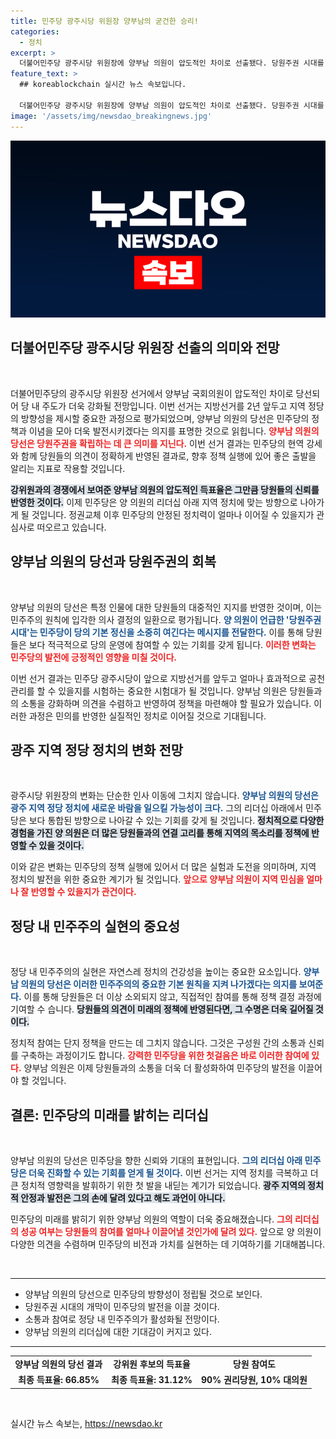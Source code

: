 ```yaml
---
title: 민주당 광주시당 위원장 양부남의 굳건한 승리!
categories:
  - 정치
excerpt: >
  더불어민주당 광주시당 위원장에 양부남 의원이 압도적인 차이로 선출됐다. 당원주권 시대를 이어가겠다는 그의 포부가 지역 정치를 뒤흔들 전망! 클릭해서 더 알아보세요!
feature_text: >
  ## koreablockchain 실시간 뉴스 속보입니다.

  더불어민주당 광주시당 위원장에 양부남 의원이 압도적인 차이로 선출됐다. 당원주권 시대를 이어가겠다는 그의 포부가 지역 정치를 뒤흔들 전망! 클릭해서 더 알아보세요!
image: '/assets/img/newsdao_breakingnews.jpg'
---
```


<p><img src="/assets/img/newsdao_breakingnews.jpg" alt="koreablockchain 속보" /></p>

<h2 data-ke-size="size26">더불어민주당 광주시당 위원장 선출의 의미와 전망</h2>

<p data-ke-size="size16">&nbsp;</p>

<p>더불어민주당의 광주시당 위원장 선거에서 양부남 국회의원이 압도적인 차이로 당선되어 당 내 주도가 더욱 강화될 전망입니다. 이번 선거는 지방선거를 2년 앞두고 지역 정당의 방향성을 제시할 중요한 과정으로 평가되었으며, 양부남 의원의 당선은 민주당의 정책과 이념을 모아 더욱 발전시키겠다는 의지를 표명한 것으로 읽힙니다. <b><span style="color: #ee2323;">양부남 의원의 당선은 당원주권을 확립하는 데 큰 의미를 지닌다.</span></b> 이번 선거 결과는 민주당의 현역 강세와 함께 당원들의 의견이 정확하게 반영된 결과로, 향후 정책 실행에 있어 좋은 출발을 알리는 지표로 작용할 것입니다.</p>

<p><b><span style="background-color: #21538527;">강위원과의 경쟁에서 보여준 양부남 의원의 압도적인 득표율은 그만큼 당원들의 신뢰를 반영한 것이다.</span></b> 이제 민주당은 양 의원의 리더십 아래 지역 정치에 맞는 방향으로 나아가게 될 것입니다. 정권교체 이후 민주당의 안정된 정치력이 얼마나 이어질 수 있을지가 관심사로 떠오르고 있습니다.</p>

<h2 data-ke-size="size26">양부남 의원의 당선과 당원주권의 회복</h2>

<p data-ke-size="size16">&nbsp;</p>

<p>양부남 의원의 당선은 특정 인물에 대한 당원들의 대중적인 지지를 반영한 것이며, 이는 민주주의 원칙에 입각한 의사 결정의 일환으로 평가됩니다. <b><span style="color: #1a5490;">양 의원이 언급한 '당원주권 시대'는 민주당이 당의 기본 정신을 소중히 여긴다는 메시지를 전달한다.</span></b> 이를 통해 당원들은 보다 적극적으로 당의 운영에 참여할 수 있는 기회를 갖게 됩니다. <b><span style="color: #ee2323;">이러한 변화는 민주당의 발전에 긍정적인 영향을 미칠 것이다.</span></b></p>

<p>이번 선거 결과는 민주당 광주시당이 앞으로 지방선거를 앞두고 얼마나 효과적으로 공천관리를 할 수 있을지를 시험하는 중요한 시험대가 될 것입니다. 양부남 의원은 당원들과의 소통을 강화하며 의견을 수렴하고 반영하여 정책을 마련해야 할 필요가 있습니다. 이러한 과정은 민의를 반영한 실질적인 정치로 이어질 것으로 기대됩니다.</p>

<h2 data-ke-size="size26">광주 지역 정당 정치의 변화 전망</h2>

<p data-ke-size="size16">&nbsp;</p>

<p>광주시당 위원장의 변화는 단순한 인사 이동에 그치지 않습니다. <b><span style="color: #1a5490;">양부남 의원의 당선은 광주 지역 정당 정치에 새로운 바람을 일으킬 가능성이 크다.</span></b> 그의 리더십 아래에서 민주당은 보다 통합된 방향으로 나아갈 수 있는 기회를 갖게 될 것입니다. <b><span style="background-color: #21538527;">정치적으로 다양한 경험을 가진 양 의원은 더 많은 당원들과의 연결 고리를 통해 지역의 목소리를 정책에 반영할 수 있을 것이다.</span></b></p>

<p>이와 같은 변화는 민주당의 정책 실행에 있어서 더 많은 실험과 도전을 의미하며, 지역 정치의 발전을 위한 중요한 계기가 될 것입니다. <b><span style="color: #ee2323;">앞으로 양부남 의원이 지역 민심을 얼마나 잘 반영할 수 있을지가 관건이다.</span></b></p>

<h2 data-ke-size="size26">정당 내 민주주의 실현의 중요성</h2>

<p data-ke-size="size16">&nbsp;</p>

<p>정당 내 민주주의의 실현은 자연스레 정치의 건강성을 높이는 중요한 요소입니다. <b><span style="color: #1a5490;">양부남 의원의 당선은 이러한 민주주의의 중요한 기본 원칙을 지켜 나가겠다는 의지를 보여준다.</span></b> 이를 통해 당원들은 더 이상 소외되지 않고, 직접적인 참여를 통해 정책 결정 과정에 기여할 수 습니다. <b><span style="background-color: #21538527;">당원들의 의견이 미래의 정책에 반영된다면, 그 수명은 더욱 길어질 것이다.</span></b></p>

<p>정치적 참여는 단지 정책을 만드는 데 그치지 않습니다. 그것은 구성원 간의 소통과 신뢰를 구축하는 과정이기도 합니다. <b><span style="color: #ee2323;">강력한 민주당을 위한 첫걸음은 바로 이러한 참여에 있다.</span></b> 양부남 의원은 이제 당원들과의 소통을 더욱 더 활성화하여 민주당의 발전을 이끌어야 할 것입니다.</p>

<h2 data-ke-size="size26">결론: 민주당의 미래를 밝히는 리더십</h2>

<p data-ke-size="size16">&nbsp;</p>

<p>양부남 의원의 당선은 민주당을 향한 신뢰와 기대의 표현입니다. <b><span style="color: #1a5490;">그의 리더십 아래 민주당은 더욱 진화할 수 있는 기회를 얻게 될 것이다.</span></b> 이번 선거는 지역 정치를 극복하고 더 큰 정치적 영향력을 발휘하기 위한 첫 발을 내딛는 계기가 되었습니다. <b><span style="background-color: #21538527;">광주 지역의 정치적 안정과 발전은 그의 손에 달려 있다고 해도 과언이 아니다.</span></b></p>

<p>민주당의 미래를 밝히기 위한 양부남 의원의 역할이 더욱 중요해졌습니다. <b><span style="color: #ee2323;">그의 리더십의 성공 여부는 당원들의 참여를 얼마나 이끌어낼 것인가에 달려 있다.</span></b> 앞으로 양 의원이 다양한 의견을 수렴하며 민주당의 비전과 가치를 실현하는 데 기여하기를 기대해봅니다. </p>

<p data-ke-size="size16">&nbsp;</p>

<hr>

<ul>
<li>양부남 의원의 당선으로 민주당의 방향성이 정립될 것으로 보인다.</li>
<li>당원주권 시대의 개막이 민주당의 발전을 이끌 것이다.</li>
<li>소통과 참여로 정당 내 민주주의가 활성화될 전망이다.</li>
<li>양부남 의원의 리더십에 대한 기대감이 커지고 있다.</li>
</ul>

<hr>

<table style="width: 100%;">
<tr>
<td style="text-align: center; height: 17px;"><b>양부남 의원의 당선 결과</b></td>
<td style="text-align: center; height: 17px;"><b>강위원 후보의 득표율</b></td>
<td style="text-align: center; height: 17px;"><b>당원 참여도</b></td>
</tr>
<tr>
<td style="text-align: center; height: 17px;"><b>최종 득표율: 66.85%</b></td>
<td style="text-align: center; height: 17px;"><b>최종 득표율: 31.12%</b></td>
<td style="text-align: center; height: 17px;"><b>90% 권리당원, 10% 대의원</b></td>
</tr>
</table>

<p data-ke-size="size16">&nbsp;</p>
실시간 뉴스 속보는, <a href="https://newsdao.kr" rel="dofollow">https://newsdao.kr</a>



